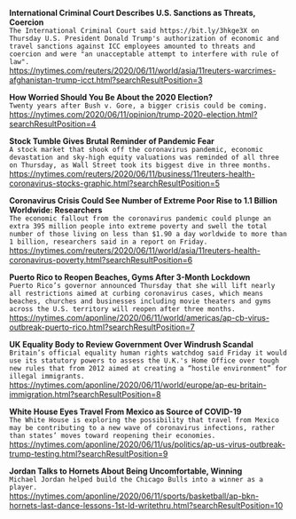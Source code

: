 **International Criminal Court Describes U.S. Sanctions as Threats, Coercion**\
`The International Criminal Court said https://bit.ly/3hkge3X on Thursday U.S. President Donald Trump's authorization of economic and travel sanctions against ICC employees amounted to threats and coercion and were "an unacceptable attempt to interfere with rule of law".`\
https://nytimes.com/reuters/2020/06/11/world/asia/11reuters-warcrimes-afghanistan-trump-icct.html?searchResultPosition=3

**How Worried Should You Be About the 2020 Election?**\
`Twenty years after Bush v. Gore, a bigger crisis could be coming.`\
https://nytimes.com/2020/06/11/opinion/trump-2020-election.html?searchResultPosition=4

**Stock Tumble Gives Brutal Reminder of Pandemic Fear**\
`A stock market that shook off the coronavirus pandemic, economic devastation and sky-high equity valuations was reminded of all three on Thursday, as Wall Street took its biggest dive in three months. `\
https://nytimes.com/reuters/2020/06/11/business/11reuters-health-coronavirus-stocks-graphic.html?searchResultPosition=5

**Coronavirus Crisis Could See Number of Extreme Poor Rise to 1.1 Billion Worldwide: Researchers**\
`The economic fallout from the coronavirus pandemic could plunge an extra 395 million people into extreme poverty and swell the total number of those living on less than $1.90 a day worldwide to more than 1 billion, researchers said in a report on Friday.    `\
https://nytimes.com/reuters/2020/06/11/world/asia/11reuters-health-coronavirus-poverty.html?searchResultPosition=6

**Puerto Rico to Reopen Beaches, Gyms After 3-Month Lockdown**\
`Puerto Rico’s governor announced Thursday that she will lift nearly all restrictions aimed at curbing coronavirus cases, which means beaches, churches and businesses including movie theaters and gyms across the U.S. territory will reopen after three months.`\
https://nytimes.com/aponline/2020/06/11/world/americas/ap-cb-virus-outbreak-puerto-rico.html?searchResultPosition=7

**UK Equality Body to Review Government Over Windrush Scandal**\
`Britain’s official equality human rights watchdog said Friday it would use its statutory powers to assess the U.K.'s Home Office over tough new rules that from 2012 aimed at creating a “hostile environment” for illegal immigrants.`\
https://nytimes.com/aponline/2020/06/11/world/europe/ap-eu-britain-immigration.html?searchResultPosition=8

**White House Eyes Travel From Mexico as Source of COVID-19**\
`The White House is exploring the possibility that travel from Mexico may be contributing to a new wave of coronavirus infections, rather than states’ moves toward reopening their economies.`\
https://nytimes.com/aponline/2020/06/11/us/politics/ap-us-virus-outbreak-trump-testing.html?searchResultPosition=9

**Jordan Talks to Hornets About Being Uncomfortable, Winning**\
`Michael Jordan helped build the Chicago Bulls into a winner as a player.`\
https://nytimes.com/aponline/2020/06/11/sports/basketball/ap-bkn-hornets-last-dance-lessons-1st-ld-writethru.html?searchResultPosition=10

